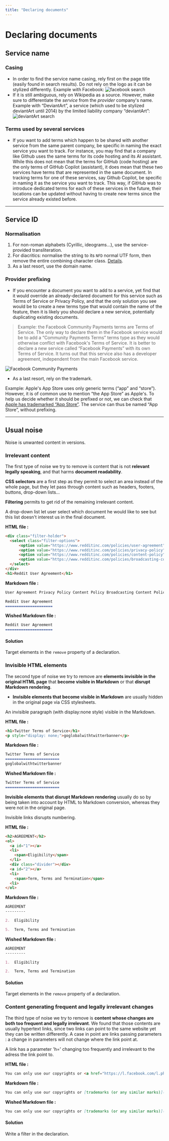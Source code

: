```yaml
---
title: "Declaring documents"
---
```


# Declaring documents

## Service name

### Casing

- In order to find the service name casing, rely first on the page title (easily found in search results). Do not rely on the logo as it can be stylized differently. Example with Facebook:
![facebook search](https://user-images.githubusercontent.com/222463/91416484-baaa3a00-e84f-11ea-94cf-8805d17aa711.png)
- If it is still ambiguous, rely on Wikipedia as a source. However, make sure to differentiate the _service_ from the _provider_ company's name. Example with “DeviantArt”, a service (which used to be stylized deviantArt until 2014) by the limited liability company “deviantArt”:
![deviantArt search](https://user-images.githubusercontent.com/222463/91416936-5b98f500-e850-11ea-80fe-a50be27356e3.png)

### Terms used by several services

- If you want to add terms which happen to be shared with another service from the same parent company, be specific in naming the exact service you want to track. For instance, you may find that a company like Github uses the same terms for its code hosting and its AI assistant. While this does not mean that the terms for GitHub (code hosting) are the only terms of GitHub Copilot (assistant), it does mean that these two services have terms that are represented in the same document. In tracking terms for one of these services, say Github Copilot, be specific in naming it as the service you want to track. This way, if GitHub was to introduce dedicated terms for each of these services in the future, their locations can be updated without having to create new terms since the service already existed before.

- - -

## Service ID

### Normalisation

1. For non-roman alphabets (Cyrillic, ideograms…), use the service-provided transliteration.
2. For diacritics: normalise the string to its `NFD` normal UTF form, then remove the entire combining character class. [Details](https://stackoverflow.com/a/37511463/594053).
3. As a last resort, use the domain name.

### Provider prefixing

- If you encounter a document you want to add to a service, yet find that it would override an already-declared document for this service such as Terms of Service or Privacy Policy, and that the only solution you see would be to create a new terms type that would contain the name of the feature, then it is likely you should declare a new service, potentially duplicating existing documents.

> Example: the Facebook Community Payments terms are Terms of Service. The only way to declare them in the Facebook service would be to add a “Community Payments Terms” terms type as they would otherwise conflict with Facebook's Terms of Service. It is better to declare a new service called “Facebook Payments” with its own Terms of Service. It turns out that this service also has a developer agreement, independent from the main Facebook service.

![Facebook Community Payments](https://user-images.githubusercontent.com/222463/91419033-3a85d380-e853-11ea-8468-42a536b7e87b.png)

- As a last resort, rely on the trademark.

Example: Apple's App Store uses only generic terms (“app” and “store”). However, it is of common use to mention “the App Store” as Apple's. To help us decide whether it should be prefixed or not, we can check that [Apple has trademarked “App Store”](https://www.apple.com/legal/intellectual-property/trademark/appletmlist.html). The service can thus be named “App Store”, without prefixing.

- - -

## Usual noise

Noise is unwanted content in versions.

### Irrelevant content

The first type of noise we try to remove is content that is not **relevant legally speaking**, and that harms **document readability**.

**CSS selectors** are a first step as they permit to select an area instead of the whole page, but they let pass through content such as headers, footers, buttons, drop-down lists...

**Filtering** permits to get rid of the remaining irrelevant content.

A drop-down list let user select which document he would like to see but this list doesn't interest us in the final document.

**HTML file :**

```html
<div class="filter-holder">
  <select class="filter-options">
      <option value="https://www.redditinc.com/policies/user-agreement" selected>User Agreement</option>
      <option value="https://www.redditinc.com/policies/privacy-policy">Privacy Policy</option>
      <option value="https://www.redditinc.com/policies/content-policy">Content Policy</option>
      <option value="https://www.redditinc.com/policies/broadcasting-content-policy">Broadcasting Content Policy</option>
  </select>
</div>
<h1>Reddit User Agreement</h1>
```

**Markdown file :**

```markdown
User Agreement Privacy Policy Content Policy Broadcasting Content Policy Moderator Guidelines Transparency Report 2017 Transparency Report 2018 Guidelines for Law Enforcement Transparency Report 2019

Reddit User Agreement
=====================
```

**Wished Markdown file :**

```markdown
Reddit User Agreement
=====================
```

#### Solution

Target elements in the `remove` property of a declaration.

### Invisible HTML elements

The second type of noise we try to remove are **elements invisible in the original HTML page** that **become visible in Markdown** or that **disrupt Markdown rendering**.

- **Invisible elements that become visible in Markdown** are usually hidden in the original page via CSS stylesheets.

An invisible paragraph (with display:none style) visible in the Markdown.

**HTML file :**

```html
<h1>Twitter Terms of Service</h1>
<p style="display: none;">goglobalwithtwitterbanner</p>
```

**Markdown file :**

```markdown
Twitter Terms of Service
========================
goglobalwithtwitterbanner
```

**Wished Markdown file :**

```markdown
Twitter Terms of Service
========================
```

**Invisible elements that disrupt Markdown rendering** usually do so by being taken into account by HTML to Markdown conversion, whereas they were not in the original page.

Invisible links disrupts numbering.

**HTML file :**

```html
<h2>AGREEMENT</h2>
<ol>
  <a id="1"></a>
  <li>
    <span>Eligibility</span>
  </li>
  <div class="divider"></div>
  <a id="2"></a>
  <li>
    <span>Term, Terms and Termination</span>
  <li>
</ol>
```

**Markdown file :**

```markdown
AGREEMENT
---------

2.  Eligibility

5.  Term, Terms and Termination
```

**Wished Markdown file :**

```markdown
AGREEMENT
---------

1.  Eligibility

2.  Term, Terms and Termination
```

#### Solution

Target elements in the `remove` property of a declaration.

### Content generating frequent and legally irrelevant changes

The third type of noise we try to remove is **content whose changes are both too frequent and legally irrelevant**.
We found that those contents are usually hypertext links, since two links can point to the same website yet they can be written differently. A case in point are links passing parameters : a change in parameters will not change where the link point at.

A link has a parameter 'h=' changing too frequently and irrelevant to the adress the link point to.

**HTML file :**

```html
You can only use our copyrights or <a href="https://l.facebook.com/l.php?u=https%3A%2F%2Fen.facebookbrand.com%2Ftrademarks%2F&amp;h=AT0_izDHO3yJuXJuJJeWQyJFVilQqIDOA3oMwr51t6gEq1q4UbyH2VtU7UhNzhg1LH0YzUHAjw0TADuoufWgb_YEuzoFpvyIR8_4rkUfjDXxUw3q1KmpsYL_H3C4OIm3xHzrUZRatmWQ6PAk">trademarks (or any similar marks)</a>
```

**Markdown file :**

```markdown
You can only use our copyrights or [trademarks (or any similar marks)](https://l.facebook.com/l.php?u=https%3A%2F%2Fen.facebookbrand.com%2Ftrademarks%2F&h=AT1XEFWtw25SbFSSD7W2MOS1LQIsUwaUrq4qh5dNmI21qm42JE5lUiv9g8MsTSnvi3DjYfJxOPoBxEKyBQjo7qkxfcUkDzedQzBLWgGJYWC6CwDBI0S5pefB4oiuh8Jo63phreoUKQ3BF4O5)
```

**Wished Markdown file :**

```markdown
You can only use our copyrights or [trademarks (or any similar marks)](https://l.facebook.com/l.php?u=https%3A%2F%2Fen.facebookbrand.com%2Ftrademarks%2F)
```

#### Solution

Write a filter in the declaration.

